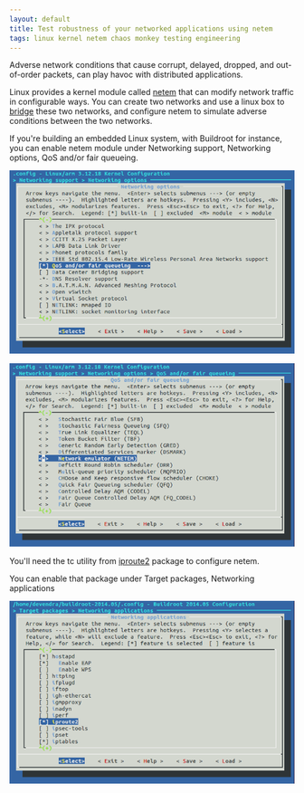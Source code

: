 ```yaml
---
layout: default
title: Test robustness of your networked applications using netem
tags: linux kernel netem chaos monkey testing engineering
---
```


Adverse network conditions that cause corrupt, delayed, dropped, and out-of-order packets, can play havoc with distributed applications.

Linux provides a kernel module called [netem](http://www.linuxfoundation.org/collaborate/workgroups/networking/netem) that can modify network traffic in configurable ways. You can create two networks and use a linux box to [bridge](http://www.linuxfoundation.org/collaborate/workgroups/networking/bridge) these two networks, and configure netem to simulate adverse conditions between the two networks.

If you're building an embedded Linux system, with Buildroot for instance, you can enable netem module under Networking support, Networking options, QoS and/or fair queueing.

![QoS and/or fair queuing](/assets/img/buildroot-kernel-networking-options-qos.png)

![netem](/assets/img/buildroot-kernel-networking-options-netem.png)

You'll need the tc utility from [iproute2](http://www.linuxfoundation.org/collaborate/workgroups/networking/iproute2) package to configure netem.

You can enable that package under Target packages, Networking applications

![iproute2](/assets/img/buildroot-packages-iproute2.png)

